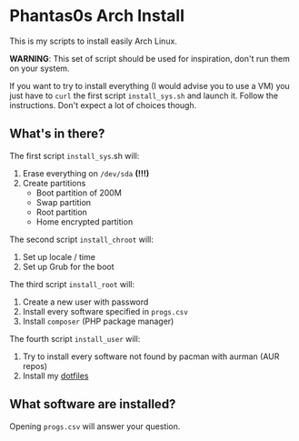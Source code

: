 # Phantas0s Arch Install

This is my scripts to install easily Arch Linux.

**WARNING**: This set of script should be used for inspiration, don't run them on your system.

If you want to try to install everything (I would advise you to use a VM) you just have to `curl` the first script `install_sys.sh` and launch it. Follow the instructions.
Don't expect a lot of choices though.

## What's in there? 

The first script `install_sys`.sh will:
1. Erase everything on `/dev/sda` **(!!!)**
2. Create partitions
    - Boot partition of 200M
    - Swap partition
    - Root partition
    - Home encrypted partition

The second script `install_chroot` will:
1. Set up locale / time
2. Set up Grub for the boot

The third script `install_root` will:
1. Create a new user with password
2. Install every software specified in `progs.csv`
3. Install `composer` (PHP package manager)

The fourth script `install_user` will:
1. Try to install every software not found by pacman with aurman (AUR repos)
2. Install my [dotfiles](https://github.com/Phantas0s/.dotfiles)

## What software are installed?

Opening `progs.csv` will answer your question.
